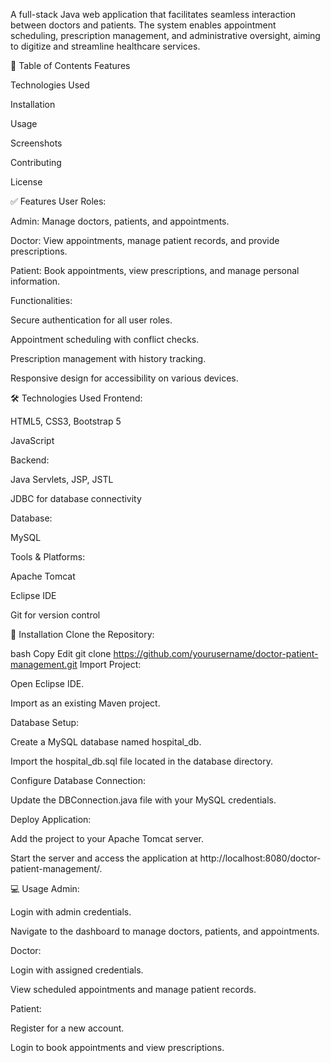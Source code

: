 A full-stack Java web application that facilitates seamless interaction between doctors and patients. The system enables appointment scheduling, prescription management, and administrative oversight, aiming to digitize and streamline healthcare services.

📌 Table of Contents
Features

Technologies Used

Installation

Usage

Screenshots

Contributing

License

✅ Features
User Roles:

Admin: Manage doctors, patients, and appointments.

Doctor: View appointments, manage patient records, and provide prescriptions.

Patient: Book appointments, view prescriptions, and manage personal information.

Functionalities:

Secure authentication for all user roles.

Appointment scheduling with conflict checks.

Prescription management with history tracking.

Responsive design for accessibility on various devices.

🛠 Technologies Used
Frontend:

HTML5, CSS3, Bootstrap 5

JavaScript

Backend:

Java Servlets, JSP, JSTL

JDBC for database connectivity

Database:

MySQL

Tools & Platforms:

Apache Tomcat

Eclipse IDE

Git for version control

🚀 Installation
Clone the Repository:

bash
Copy
Edit
git clone https://github.com/yourusername/doctor-patient-management.git
Import Project:

Open Eclipse IDE.

Import as an existing Maven project.

Database Setup:

Create a MySQL database named hospital_db.

Import the hospital_db.sql file located in the database directory.

Configure Database Connection:

Update the DBConnection.java file with your MySQL credentials.

Deploy Application:

Add the project to your Apache Tomcat server.

Start the server and access the application at http://localhost:8080/doctor-patient-management/.

💻 Usage
Admin:

Login with admin credentials.

Navigate to the dashboard to manage doctors, patients, and appointments.

Doctor:

Login with assigned credentials.

View scheduled appointments and manage patient records.

Patient:

Register for a new account.

Login to book appointments and view prescriptions.

